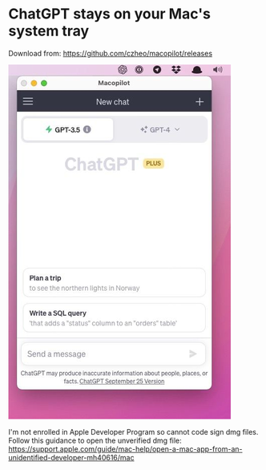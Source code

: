 # ChatGPT stays on your Mac's system tray

Download from: https://github.com/czheo/macopilot/releases

![screenshot](screenshot.jpg)

I'm not enrolled in Apple Developer Program so cannot code sign dmg files.
Follow this guidance to open the unverified dmg file: https://support.apple.com/guide/mac-help/open-a-mac-app-from-an-unidentified-developer-mh40616/mac 

